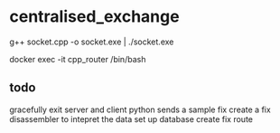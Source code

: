 # centralised_exchange
g++ socket.cpp -o socket.exe | ./socket.exe

docker exec -it cpp_router /bin/bash

## todo
gracefully exit server and client
python sends a sample fix
create a fix disassembler to intepret the data
set up database
create fix route 

